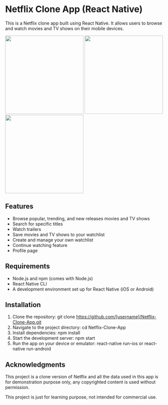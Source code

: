 # Netflix Clone App (React Native)
This is a Netflix clone app built using React Native. It allows users to browse and watch movies and TV shows on their mobile devices.

<img src="https://user-images.githubusercontent.com/88485343/212465758-350da6b2-d817-4a44-b58c-3bc131728168.jpg" width="250"> <img src="https://user-images.githubusercontent.com/88485343/212465771-6d31d26a-8385-4b46-b908-b269cb25417b.jpg" width="250">  <img src="https://user-images.githubusercontent.com/88485343/212465783-8ea7a698-f3a7-4e4b-85f8-ae06b267dfa4.jpg" width="250"> 


## Features
* Browse popular, trending, and new releases movies and TV shows
* Search for specific titles
* Watch trailers
* Save movies and TV shows to your watchlist
* Create and manage your own watchlist
* Continue watching feature
* Profile page

## Requirements
* Node.js and npm (comes with Node.js)
* React Native CLI
* A development environment set up for React Native (iOS or Android)

## Installation
1. Clone the repository: git clone https://github.com/[username]/Netflix-Clone-App.git
2. Navigate to the project directory: cd Netflix-Clone-App
3. Install dependencies: npm install
4. Start the development server: npm start
5. Run the app on your device or emulator: react-native run-ios or react-native run-android

## Acknowledgments
This project is a clone version of Netflix and all the data used in this app is for demonstration purpose only, any copyrighted content is used without permission.

This project is just for learning purpose, not intended for commercial use.
